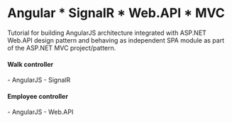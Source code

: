 # Angular * SignalR * Web.API * MVC
Tutorial for building AngularJS architecture integrated with ASP.NET Web.API design pattern and behaving as independent SPA module as part of the ASP.NET MVC project/pattern. 

<h4>Walk controller</h4> - AngularJS - SignalR

<h4>Employee controller</h4> - AngularJS - Web.API
